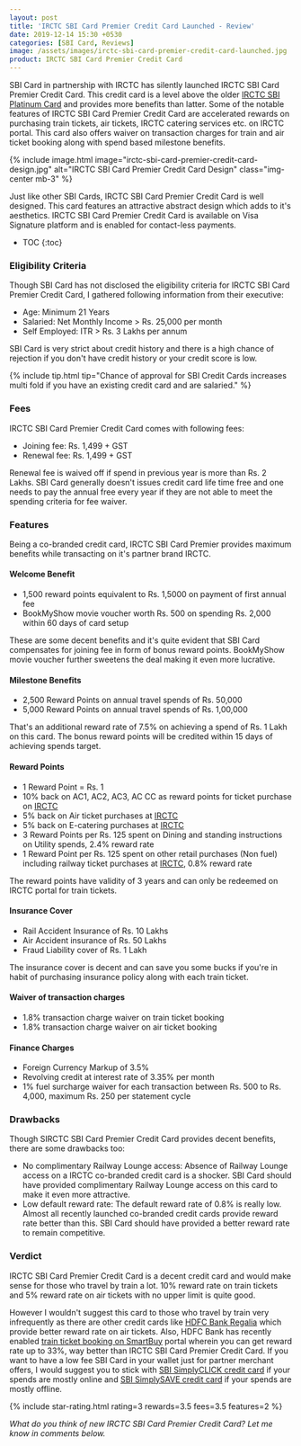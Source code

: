 ```yaml
---
layout: post
title: 'IRCTC SBI Card Premier Credit Card Launched - Review'
date: 2019-12-14 15:30 +0530
categories: [SBI Card, Reviews]
image: /assets/images/irctc-sbi-card-premier-credit-card-launched.jpg
product: IRCTC SBI Card Premier Credit Card
---
```


SBI Card in partnership with IRCTC has silently launched IRCTC SBI Card Premier Credit Card. This credit card is a level above the older [IRCTC SBI Platinum Card](/irctc-sbi-platinum-credit-card-review/) and provides more benefits than latter. Some of the notable features of IRCTC SBI Card Premier Credit Card are accelerated rewards on purchasing train tickets, air tickets, IRCTC catering services etc. on IRCTC portal. This card also offers waiver on transaction charges for train and air ticket booking along with spend based milestone benefits.

{% include image.html image="irctc-sbi-card-premier-credit-card-design.jpg" alt="IRCTC SBI Card Premier Credit Card Design" class="img-center mb-3" %}

Just like other SBI Cards, IRCTC SBI Card Premier Credit Card is well designed. This card features an attractive abstract design which adds to it's aesthetics. IRCTC SBI Card Premier Credit Card is available on Visa Signature platform and is enabled for contact-less payments.

<!-- prettier-ignore -->
* TOC
{:toc}

### Eligibility Criteria

Though SBI Card has not disclosed the eligibility criteria for IRCTC SBI Card Premier Credit Card, I gathered following information from their executive:

- Age: Minimum 21 Years
- Salaried: Net Monthly Income > Rs. 25,000 per month
- Self Employed: ITR > Rs. 3 Lakhs per annum

SBI Card is very strict about credit history and there is a high chance of rejection if you don't have credit history or your credit score is low.

{% include tip.html tip="Chance of approval for SBI Credit Cards increases multi fold if you have an existing credit card and are salaried." %}

### Fees

IRCTC SBI Card Premier Credit Card comes with following fees:

- Joining fee: Rs. 1,499 + GST
- Renewal fee: Rs. 1,499 + GST

Renewal fee is waived off if spend in previous year is more than Rs. 2 Lakhs. SBI Card generally doesn't issues credit card life time free and one needs to pay the annual free every year if they are not able to meet the spending criteria for fee waiver.

### Features

Being a co-branded credit card, IRCTC SBI Card Premier provides maximum benefits while transacting on it's partner brand IRCTC.

#### Welcome Benefit

- 1,500 reward points equivalent to Rs. 1,5000 on payment of first annual fee
- BookMyShow movie voucher worth Rs. 500 on spending Rs. 2,000 within 60 days of card setup

These are some decent benefits and it's quite evident that SBI Card compensates for joining fee in form of bonus reward points. BookMyShow movie voucher further sweetens the deal making it even more lucrative.

#### Milestone Benefits

- 2,500 Reward Points on annual travel spends of Rs. 50,000
- 5,000 Reward Points on annual travel spends of Rs. 1,00,000

That's an additional reward rate of 7.5% on achieving a spend of Rs. 1 Lakh on this card. The bonus reward points will be credited within 15 days of achieving spends target.

#### Reward Points

- 1 Reward Point = Rs. 1
- 10% back on AC1, AC2, AC3, AC CC as reward points for ticket purchase on [IRCTC](https://www.irctc.co.in/)
- 5% back on Air ticket purchases at [IRCTC](https://www.irctc.co.in/)
- 5% back on E-catering purchases at [IRCTC](https://www.irctc.co.in/)
- 3 Reward Points per Rs. 125 spent on Dining and standing instructions on Utility spends, 2.4% reward rate
- 1 Reward Point per Rs. 125 spent on other retail purchases (Non fuel) including railway ticket purchases at [IRCTC](https://www.irctc.co.in/), 0.8% reward rate

The reward points have validity of 3 years and can only be redeemed on IRCTC portal for train tickets.

#### Insurance Cover

- Rail Accident Insurance of Rs. 10 Lakhs
- Air Accident insurance of Rs. 50 Lakhs
- Fraud Liability cover of Rs. 1 Lakh

The insurance cover is decent and can save you some bucks if you're in habit of purchasing insurance policy along with each train ticket.

#### Waiver of transaction charges

- 1.8% transaction charge waiver on train ticket booking
- 1.8% transaction charge waiver on air ticket booking

#### Finance Charges

- Foreign Currency Markup of 3.5%
- Revolving credit at interest rate of 3.35% per month
- 1% fuel surcharge waiver for each transaction between Rs. 500 to Rs. 4,000, maximum Rs. 250 per statement cycle

### Drawbacks

Though SIRCTC SBI Card Premier Credit Card provides decent benefits, there are some drawbacks too:

- No complimentary Railway Lounge access: Absence of Railway Lounge access on a IRCTC co-branded credit card is a shocker. SBI Card should have provided complimentary Railway Lounge access on this card to make it even more attractive.
- Low default reward rate: The default reward rate of 0.8% is really low. Almost all recently launched co-branded credit cards provide reward rate better than this. SBI Card should have provided a better reward rate to remain competitive.

### Verdict

IRCTC SBI Card Premier Credit Card is a decent credit card and would make sense for those who travel by train a lot. 10% reward rate on train tickets and 5% reward rate on air tickets with no upper limit is quite good.

However I wouldn't suggest this card to those who travel by train very infrequently as there are other credit cards like [HDFC Bank Regalia](/hdfc-bank-regalia-credit-card-review/) which provide better reward rate on air tickets. Also, HDFC Bank has recently enabled [train ticket booking on SmartBuy](/10x-rewards-on-train-tickets-using-hdfc-bank-credit-cards/) portal wherein you can get reward rate up to 33%, way better than IRCTC SBI Card Premier Credit Card. If you want to have a low fee SBI Card in your wallet just for partner merchant offers, I would suggest you to stick with [SBI SimplyCLICK credit card](/sbi-simplyclick-credit-card-review/) if your spends are mostly online and [SBI SimplySAVE credit card](/sbi-simplysave-credit-card-review/) if your spends are mostly offline.

{% include star-rating.html rating=3 rewards=3.5 fees=3.5 features=2 %}

_What do you think of new IRCTC SBI Card Premier Credit Card? Let me know in comments below._
